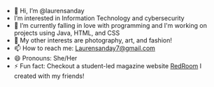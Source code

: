 - 👋 Hi, I’m @laurensanday
-  I’m interested in Information Technology and cybersecurity
- 🌱 I’m currently falling in love with programming and I'm working on projects using Java, HTML, and CSS
- 👀 My other interests are photography, art, and fashion!
- 📫 How to reach me: Laurensanday7@gmail.com
- 😄 Pronouns: She/Her
- ⚡ Fun fact: Checkout a student-led magazine website [RedRoom](https://redroomdis.wordpress.com/homepage/) I created with my friends! 
  

<!---
laurensanday/laurensanday is a ✨ special ✨ repository because its `README.md` (this file) appears on your GitHub profile.
You can click the Preview link to take a look at your changes.
--->
